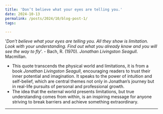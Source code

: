 ```yaml
---
title: 'Don’t believe what your eyes are telling you.'
date: 2024-10-13
permalink: /posts/2024/10/blog-post-1/
tags:
  
---
```


'*Don’t believe what your eyes are telling you. All they show is limitation. Look with your understanding. Find out what you already know and you will see the way to fly*'. - Bach, R. (1970). *Jonathan Livingston Seagull*. Macmillan.

- This quote transcends the physical world and limitations, it is from a book *Jonathan Livingston Seagull*, encouraging readers to trust their inner potential and imagination. It speaks to the power of intuition and self-belief, which are central themes not only in Jonathan’s journey but in real-life pursuits of personal and professional growth.
- The idea that the external world presents limitations, but true understanding comes from within, is an inspiring message for anyone striving to break barriers and achieve something extraordinary.

------
